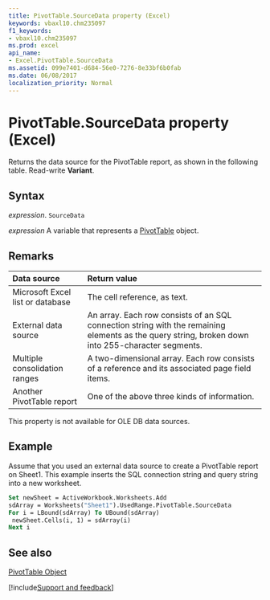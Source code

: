 ```yaml
---
title: PivotTable.SourceData property (Excel)
keywords: vbaxl10.chm235097
f1_keywords:
- vbaxl10.chm235097
ms.prod: excel
api_name:
- Excel.PivotTable.SourceData
ms.assetid: 099e7401-d684-56e0-7276-8e33bf6b0fab
ms.date: 06/08/2017
localization_priority: Normal
---
```



# PivotTable.SourceData property (Excel)

Returns the data source for the PivotTable report, as shown in the following table. Read-write  **Variant**.


## Syntax

_expression_. `SourceData`

_expression_ A variable that represents a [PivotTable](Excel.PivotTable.md) object.


## Remarks



|**Data source**|**Return value**|
|:-----|:-----|
|Microsoft Excel list or database|The cell reference, as text.|
|External data source|An array. Each row consists of an SQL connection string with the remaining elements as the query string, broken down into 255-character segments.|
|Multiple consolidation ranges|A two-dimensional array. Each row consists of a reference and its associated page field items.|
|Another PivotTable report|One of the above three kinds of information.|

This property is not available for OLE DB data sources.


## Example

Assume that you used an external data source to create a PivotTable report on Sheet1. This example inserts the SQL connection string and query string into a new worksheet.


```vb
Set newSheet = ActiveWorkbook.Worksheets.Add 
sdArray = Worksheets("Sheet1").UsedRange.PivotTable.SourceData 
For i = LBound(sdArray) To UBound(sdArray) 
 newSheet.Cells(i, 1) = sdArray(i) 
Next i 

```


## See also


[PivotTable Object](Excel.PivotTable.md)

[!include[Support and feedback](~/includes/feedback-boilerplate.md)]
